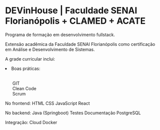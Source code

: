 # DEVinHouse | Faculdade SENAI Florianópolis + CLAMED + ACATE
 
 Programa de formação em desenvolvimento fullstack.

Extensão acadêmica da Faculdade SENAI Florianópolis como certificação em Análise e Desenvolvimento de Sistemas.

A grade curricular inclui:

<li>Boas práticas:</li><br>
  <ul>GIT<br>
  Clean Code<br>
  Scrum<br></ul>


No frontend:
HTML
CSS
JavaScript
React

No backend:
Java (Springboot)
Testes
Documentação
PostgreSQL

Integração:
Cloud
Docker
